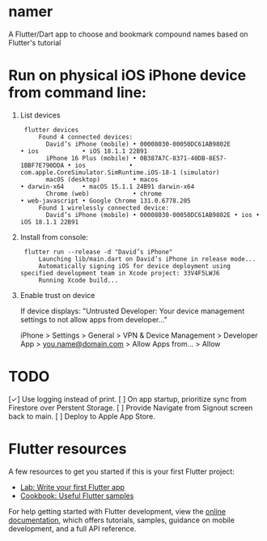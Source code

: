 # namer

A Flutter/Dart app to choose and bookmark compound names based on Flutter's tutorial

# Run on physical iOS iPhone device from command line:

1. List devices

		flutter devices
			Found 4 connected devices:
			  David’s iPhone (mobile) • 00008030-00050DC61AB9802E            • ios            • iOS 18.1.1 22B91
			  iPhone 16 Plus (mobile) • 0B387A7C-8371-40DB-8E57-1BBF7E790DDA • ios            • com.apple.CoreSimulator.SimRuntime.iOS-18-1 (simulator)
			  macOS (desktop)         • macos                                • darwin-x64     • macOS 15.1.1 24B91 darwin-x64
			  Chrome (web)            • chrome                               • web-javascript • Google Chrome 131.0.6778.205
			Found 1 wirelessly connected device:
			  David’s iPhone (mobile) • 00008030-00050DC61AB9802E • ios • iOS 18.1.1 22B91

1. Install from console:

		flutter run --release -d "David’s iPhone"
			Launching lib/main.dart on David’s iPhone in release mode...
			Automatically signing iOS for device deployment using specified development team in Xcode project: 33V4F5LWJ6
			Running Xcode build...

1. Enable trust on device

	If device displays: "Untrusted Developer: Your device management settings to not allow apps from developer..."

	iPhone > Settings > General > VPN & Device Management > Developer App > you.name@domain.com > Allow Apps from... > Allow

# TODO

[✓] Use logging instead of print.
[ ] On app startup, prioritize sync from Firestore over Perstent Storage.
[ ] Provide Navigate from Signout screen back to main.
[ ] Deploy to Apple App Store.

# Flutter resources

A few resources to get you started if this is your first Flutter project:

- [Lab: Write your first Flutter app](https://docs.flutter.dev/get-started/codelab)
- [Cookbook: Useful Flutter samples](https://docs.flutter.dev/cookbook)

For help getting started with Flutter development, view the
[online documentation](https://docs.flutter.dev/), which offers tutorials,
samples, guidance on mobile development, and a full API reference.
